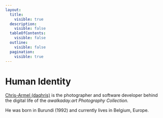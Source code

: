 ```yaml
---
layout:
  title:
    visible: true
  description:
    visible: false
  tableOfContents:
    visible: false
  outline:
    visible: false
  pagination:
    visible: true
---
```


# Human Identity

[Chris-Armel (daqhris)](https://daqhris.com/) is the photographer and software developer behind the digital life of the _awalkaday.art Photography Collection._&#x20;

He was born in Burundi (1992) and currently lives in Belgium, Europe.

